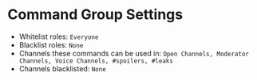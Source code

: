 # Command Group Settings
- Whitelist roles: `Everyone`
- Blacklist roles: `None`
- Channels these commands can be used in: `Open Channels, Moderator Channels, Voice Channels, #spoilers, #leaks`
- Channels blacklisted: `None`